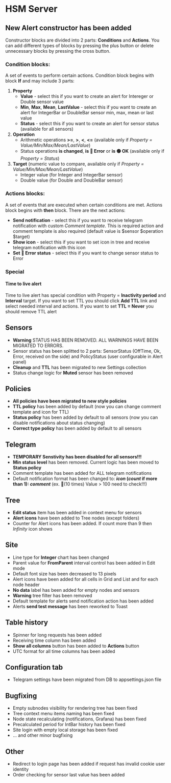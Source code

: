 # HSM Server

## New Alert constructor has been added
Constructor blocks are divided into 2 parts: **Conditions** and **Actions**. You can add different types of blocks by pressing the plus button or delete unnecessary blocks by pressing the cross button.
### Condition blocks:
A set of events to perform certain actions. Condition block begins with block **If** and may include 3 parts:
1. **Property**
    * **Value** - select this if you want to create an alert for Intereger or Double sensor value
    * **Min**, **Max**, **Mean**, **LastValue** - select this if you want to create an alert for IntegerBar or DoubleBar sensor min, max, mean or last value
    * **Status** - select this if you want to create an alert for sensor status (available for all sensors)
2. **Operation**
    * Arithmetic operations **>=**, **>**, **<**, **<=** (available only if *Property = Value/Min/Max/Mean/LastValue*)
    * Status operations **is changed**, **is 🔴 Error** or **is 🟢 OK** (available only if *Property = Status*)
3. **Target** (numeric value to compare, available only if *Property = Value/Min/Max/Mean/LastValue*)
    * Integer value (for Integer and IntegerBar sensor)
    * Double value (for Double and DoubleBar sensor)

### Actions blocks:
A set of events that are executed when certain conditions are met. Actions block begins with **then** block. There are the next actions:
* **Send notification** - select this if you want to receive telegram notification with custom *Comment template*. This is required action and comment template is also required (default value is $sensor $operation $target)
* **Show icon** - select this if you want to set icon in tree and receive telegram notification with this icon
* **Set 🔴 Error status** - select this if you want to change sensor status to Error

### Special

#### Time to live alert
Time to live alert has special condition with Property = **Inactivity period** and **Interval** target. If you want to set TTL you should click **Add TTL** link and select needed interval and actions. If you want to set **TTL = Never** you should remove TTL alert

## Sensors
* **Warning** STATUS HAS BEEN REMOVED. ALL WARNINGS HAVE BEEN MIGRATED TO ERRORS.
* Sensor status has been splitted to 2 parts: SensorStatus (OffTime, Ok, Error, received on the side) and PolicyStatus (user configurable in Alert panel)
* **Cleanup** and **TTL** has been migrated to new Settings collection
* Status change logic for **Muted** sensor has been removed

## Policies
* **All policies have been migrated to new style policies**
* **TTL policy** has been added by default (now you can change comment template and icon for TTL)
* **Status policy** has been added by default to all sensors (now you can disable notifications about status changing)
* **Correct type policy** has been added by default to all sensors

## Telegram
* **TEMPORARY Senstivity has been disabled for all sensors!!!**
* **Min status level** has been removed. Current logic has been moved to **Status policy**
* Comment template has been added for ALL telegram notifications
* Default notification format has been changed to: ***icon* (*count* if more than 1): *comment*** (ex. 🔼(10 times) Value > 100 need to check!!!)

## Tree
* **Edit status** item has been added in context menu for sensors
* **Alert icons** have been added to Tree nodes (except folders)
* Counter for Alert icons has been added. If count more than 9 then *Infinity* icon shows

## Site
* Line type for **Integer** chart has been changed
* Parent value for **FromParent** interval control has been added in Edit mode
* Default font size has been decreased to 13 pixels
* Alert icons have been added for all cells in Grid and List and for each node header
* **No data** label has been added for empty nodes and sensors
* **Warning** tree filter has been removed
* Default template for alerts send notification action has been added
* Alerts **send test message** has been reworked to Toast

## Table history
* Spinner for long requests has been added
* Receiving time column has been added
* **Show all columns** button has been added to **Actions** button
* UTC format for all time columns has been added

## Configuration tab 
* Telegram settings have been migrated from DB to appsettings.json file

## Bugfixing
* Empty subnodes visibility for rendering tree has been fixed
* Tree context menu items naming has been fixed
* Node state recalculating (notifications, Grafana) has been fixed
* Precalculated period for IntBar history has been fixed
* Site login with empty local storage has been fixed
* ... and other minor bugfixing

## Other
* Redirect to login page has been added if request has invalid cookie user identity
* Order checking for sensor last value has been added
